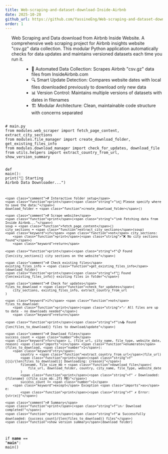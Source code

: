 ```yaml
---
title: Web-scraping-and-dataset-download-Inside-Airbnb
date: 2025-10-28
github_url: https://github.com/YassineEng/Web-scraping-and-dataset-download-Inside-Airbnb
order: 1
---
```


<p style="margin-left: 20px;">Web Scraping and Data download from Airbnb Inside Website. A comprehensive web scraping project for Airbnb insights website "csv.gz" data collection. This modular Python application automatically checks for data updates and maintains versioned datasets each time you run it.</p>
<ul style="margin-left: 60px;">
  <li>🤖 Automated Data Collection: Scrapes Airbnb "csv.gz" data files from InsideAirbnb.com</li>
  <li>🔍 Smart Update Detection: Compares website dates with local files downloaded previously to download only new data</li>
  <li>📊 Version Control: Maintains multiple versions of datasets with dates in filenames</li>
  <li>🏗️ Modular Architecture: Clean, maintainable code structure with concerns separated</li>
</ul>

<div class="code-window single-code-window">
  <div class="code-header">
    <span class="red"></span>
    <span class="yellow"></span>
    <span class="green"></span>
  </div>
  <div class="code-body">
<pre><code>
<span class="comment"># main.py</span>
<span class="imports">from</span> modules.web_scraper <span class="imports">import</span> fetch_page_content, extract_city_sections
<span class="imports">from</span> modules.file_manager <span class="imports">import</span> create_download_folder, get_existing_files_info
<span class="imports">from</span> modules.download_manager <span class="imports">import</span> check_for_updates, download_file
<span class="imports">from</span> utils.helpers <span class="imports">import</span> extract_country_from_url, show_version_summary

<span class="keyword">def</span> <span class="function">main</span>():
    <span class="function">print</span>(<span class="string">"🚀 Starting Airbnb Data Downloader..."</span>)

    <span class="comment"># Interactive folder setup</span>
    <span class="function">print</span>(<span class="string">"\n📁 Please specify where to save the data:"</span>)
    download_folder = <span class="function">create_download_folder</span>()

    <span class="comment"># Scrape website</span>
    <span class="function">print</span>(<span class="string">"\n🌐 Fetching data from Inside Airbnb..."</span>)
    soup = <span class="function">fetch_page_content</span>()
    city_sections = <span class="function">extract_city_sections</span>(soup)
    <span class="keyword">if</span> <span class="function">not</span> city_sections:
        <span class="function">print</span>(<span class="string">"❌ No city sections found"</span>)
        <span class="keyword">return</span>

    <span class="function">print</span>(<span class="string">f"📋 Found {len(city_sections)} city sections on the website"</span>)

    <span class="comment"># Check existing files</span>
    existing_files_info = <span class="function">get_existing_files_info</span>(download_folder)
    <span class="function">print</span>(<span class="string">f"📁 Found {len(existing_files_info)} existing files in folder"</span>)

    <span class="comment"># Check for updates</span>
    files_to_download = <span class="function">check_for_updates</span>(
        city_sections, existing_files_info, extract_country_from_url
    )

    <span class="keyword">if</span> <span class="function">not</span> files_to_download:
        <span class="function">print</span>(<span class="string">"✅ All files are up to date - no downloads needed"</span>)
        <span class="keyword">return</span>

    <span class="function">print</span>(<span class="string">f"\n📥 Found {len(files_to_download)} files to download/update"</span>)

    <span class="comment"># Download files</span>
    success_count = <span class="number">0</span>
    <span class="keyword">for</span> i, (file_url, city_name, file_type, website_date, reason) <span class="imports">in</span> <span class="function">enumerate</span>(files_to_download, <span class="number">1</span>):
        <span class="keyword">try</span>:
            country = <span class="function">extract_country_from_url</span>(file_url)
            <span class="function">print</span>(<span class="string">f"[{i}/{len(files_to_download)}] Downloading: {reason}"</span>)
            filename, file_size_mb = <span class="function">download_file</span>(
                file_url, download_folder, country, city_name, file_type, website_date
            )
            <span class="function">print</span>(<span class="string">f" ✓ Downloaded: {filename} ({file_size_mb:.2f} MB)"</span>)
            success_count += <span class="number">1</span>
        <span class="keyword">except</span> Exception <span class="imports">as</span> e:
            <span class="function">print</span>(<span class="string">f" ✗ Error: {str(e)}"</span>)

    <span class="comment"># Summary</span>
    <span class="function">print</span>(<span class="string">f"\n✅ Download completed!"</span>)
    <span class="function">print</span>(<span class="string">f"📊 Successfully downloaded: {success_count}/{len(files_to_download)} files"</span>)
    <span class="function">show_version_summary</span>(download_folder)

<span class="keyword">if</span> __name__ == <span class="string">"__main__"</span>:
    <span class="function">main</span>()
</code></pre>
  </div>
</div>